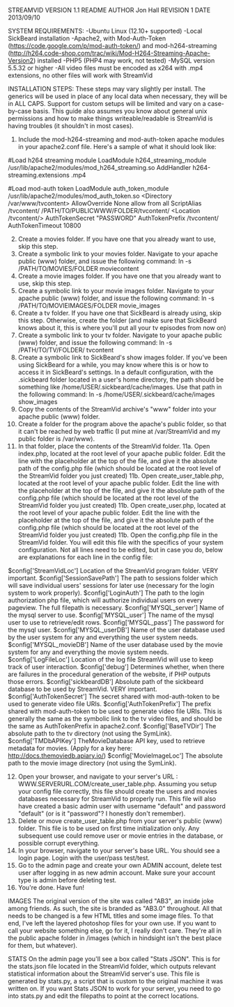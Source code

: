 STREAMVID VERSION 1.1 README
AUTHOR Jon Hall
REVISION 1
DATE 2013/09/10

SYSTEM REQUIREMENTS:
-Ubuntu Linux (12.10+ supported)
-Local SickBeard installation
-Apache2, with Mod-Auth-Token (https://code.google.com/p/mod-auth-token/) and mod-h264-streaming (http://h264.code-shop.com/trac/wiki/Mod-H264-Streaming-Apache-Version2) installed
-PHP5 (PHP4 may work, not tested)
-MySQL version 5.5.32 or higher
-All video files must be encoded as x264 with .mp4 extensions, no other files will work with StreamVid

INSTALLATION STEPS:
These steps may vary slightly per install. The generics will be used in place of any local data when necessary, they will be in ALL CAPS. Support for custom setups will be limited and vary on a case-by-case basis. This guide also assumes you know about general unix permissions and how to make things writeable/readable is StreamVid is having troubles (it shouldn't in most cases).
1. Include the mod-h264-streaming and mod-auth-token apache modules in your apache2.conf file. Here's a sample of what it should look like:

#Load h264 streaming module
LoadModule h264_streaming_module /usr/lib/apache2/modules/mod_h264_streaming.so
AddHandler h264-streaming.extensions .mp4

#Load mod-auth token
LoadModule auth_token_module /usr/lib/apache2/modules/mod_auth_token.so
<Directory /var/www/tvcontent>
        AllowOverride None
        allow from all
</Directory>
ScriptAlias /tvcontent/ /PATH/TO/PUBLICWWW/FOLDER/tvcontent/
<Location /tvcontent/>
        AuthTokenSecret         "PASSWORD"
        AuthTokenPrefix         /tvcontent/
        AuthTokenTimeout        10800
</Location>

2. Create a movies folder. If you have one that you already want to use, skip this step.
3. Create a symbolic link to your movies folder. Navigate to your apache public (www) folder, and issue the following command:
		ln -s /PATH/TO/MOVIES/FOLDER moviecontent
4. Create a movie images folder. If you have one that you already want to use, skip this step.
5. Create a symbolic link to your movie images folder. Navigate to your apache public (www) folder, and issue the following command:
		ln -s /PATH/TO/MOVIEIMAGES/FOLDER movie_images
6. Create a tv folder. If you have one that SickBeard is already using, skip this step. Otherwise, create the folder (and make sure that SickBeard knows about it, this is where you'll put all your tv episodes from now on)
7. Create a symbolic link to your tv folder. Navigate to your apache public (www) folder, and issue the following command:
		ln -s /PATH/TO/TV/FOLDER/ tvcontent
8. Create a symbolic link to SickBeard's show images folder. If you've been using SickBeard for a while, you may know where this is or how to access it in SickBeard's settings. In a default configuration, with the .sickbeard folder located in a user's home directory, the path should be something like /home/USER/.sickbeard/cache/images. Use that path in the following command:
		ln -s /home/USER/.sickbeard/cache/images show_images
9. Copy the contents of the StreamVid archive's "www" folder into your apache public (www) folder.
8. Create a folder for the program above the apache's public folder, so that it can't be reached by web traffic (I put mine at /var/StreamVid and my public folder is /var/www).
10. In that folder, place the contents of the StreamVid folder.
11a. Open index.php, located at the root level of your apache public folder. Edit the line with the placeholder at the top of the file, and give it the absolute path of the config.php file (which should be located at the root level of the StreamVid folder you just created)
11b. Open create_user_table.php, located at the root level of your apache public folder. Edit the line with the placeholder at the top of the file, and give it the absolute path of the config.php file (which should be located at the root level of the StreamVid folder you just created)
11b. Open create_user.php, located at the root level of your apache public folder. Edit the line with the placeholder at the top of the file, and give it the absolute path of the config.php file (which should be located at the root level of the StreamVid folder you just created)
11b. Open the config.php file in the StreamVid folder. You will edit this file with the specifics of your system configuration. Not all lines need to be edited, but in case you do, below are explanations for each line in the config file:

$config['StreamVidLoc']				Location of the StreamVid program folder. VERY important.
$config['SessionSavePath']			The path to sessions folder which will save individual users' sessions for later use (necessary for the login system to work properly).
$config['LoginAuth'] 					The path to the login authorization php file, which will authorize individual users on every pageview. The full filepath is necessary.
$config['MYSQL_server'] 			Name of the mysql server to use.
$config['MYSQL_user'] 				The name of the mysql user to use to retrieve/edit rows.
$config['MYSQL_pass'] 				The password for the mysql user.
$config['MYSQL_userDB']			Name of the user database used by the user system for any and everything the user system needs.
$config['MYSQL_movieDB']			Name of the user database used by the movie system for any and everything the movie system needs.
$config['LogFileLoc'] 					Location of the log file StreamVid will use to keep track of user interaction.
$config['debug']							Determines whether, when there are failures in the procedural generation of the website, if PHP outputs those errors.
$config['sickbeardDB'] 				Absolute path of the sickbeard database to be used by StreamVid. VERY important.
$config['AuthTokenSecret']			The secret shared with mod-auth-token to be used to generate video file URIs.
$config['AuthTokenPrefix']			The prefix shared with mod-auth-token to be used to generate video file URIs. This is generally the same as the symbolic link to the tv video files, and should be the same as AuthTokenPrefix in apache2.conf.
$config['BaseTVDir']					The absolute path to the tv directory (not using the SymLink).
$config['TMDbAPIKey']				TheMovieDatabase API key, used to retrieve metadata for movies. (Apply for a key here: http://docs.themoviedb.apiary.io/)
$config['MovieImageLoc']			The absolute path to the movie image directory (not using the SymLink).

12. Open your browser, and navigate to your server's URL : WWW.SERVERURL.COM/create_user_table.php. Assuming you setup your config file correctly, this file should create the users and movies databases necessary for StreamVid to properly run. This file will also have created a basic admin user with username "default" and password "default" (or is it "password"? I honestly don't remember).
13. Delete or move create_user_table.php from your server's public (www) folder. This file is to be used on first time initialization only. Any subsequent use could remove user or movie entries in the database, or possible corrupt everything.
14. In your browser, navigate to your server's base URL. You should see a login page. Login with the user/pass test/test.
15. Go to the admin page and create your own ADMIN account, delete test user after logging in as new admin account. Make sure your account type is admin before deleting test.
16. You're done. Have fun!

IMAGES
The original version of the site was called "AB3", an inside joke among friends. As such, the site is branded as "AB3.0" throughout. All that needs to be changed is a few HTML titles and some image files. To that end, I've left the layered photoshop files for your own use. If you want to call your website something else, go for it, I really don't care. They're all in the public apache folder in /images (which in hindsight isn't the best place for them, but whatever).

STATS
On the admin page you'll see a box called "Stats JSON". This is for the stats.json file located in the StreamVid folder, which outputs relevant statistical information about the StreamVid server's use. This file is generated by stats.py, a script that is custom to the original machine it was written on. If you want Stats JSON to work for your server, you need to go into stats.py and edit the filepaths to point at the correct locations.